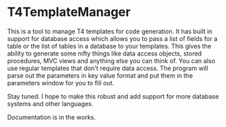 T4TemplateManager
=================


This is a tool to manage T4 templates for code generation. It has built in support for database access which allows you to pass a list of fields for a table or the list of tables in a database to your templates. This gives the ability to generate some nifty things like data access objects, stored procedures, MVC views and anything else you can think of. You can also use regular templates that don't require data access. The program will parse out the parameters in key value format and put them in the parameters window for you to fill out.

Stay tuned. I hope to make this robust and add support for more database systems and other languages.

Documentation is in the works.
